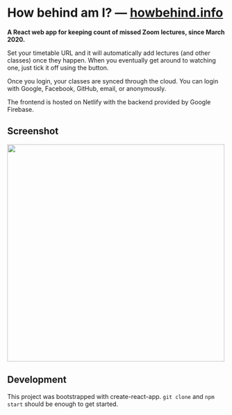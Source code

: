 # How behind am I? &mdash; [howbehind.info](https://howbehind.info)

**A React web app for keeping count of missed Zoom lectures, since March 2020.**

Set your timetable URL and it will automatically add lectures (and other classes) once they happen. When you eventually get around to watching one, just tick it off using the button.

Once you login, your classes are synced through the cloud. You can login with Google, Facebook, GitHub, email, or anonymously.

The frontend is hosted on Netlify with the backend provided by Google Firebase.

## Screenshot
<img src="https://user-images.githubusercontent.com/39479354/78116516-bff18d00-7447-11ea-8031-10a1fdee5814.png" width=500 />

## Development

This project was bootstrapped with create-react-app. `git clone` and `npm start` should be enough to get started.
